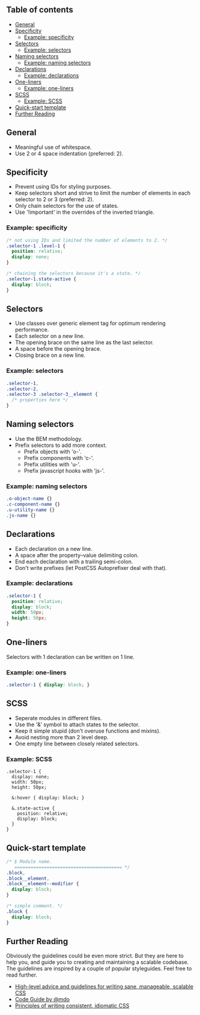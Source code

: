 ## Table of contents
- [General](#general)
- [Specificity](#specificity)
  + [Example: specificity](#example:-specificity)
- [Selectors](#selectors)
  + [Example: selectors](#example:-selectors)
- [Naming selectors](#naming-selectors)
  + [Example: naming selectors](#example:-naming-selectors)
- [Declarations](#declarations)
  + [Example: declarations](#example:-declarations)
- [One-liners](#one-liners)
  + [Example: one-liners](#example:-one-liners)
- [SCSS](#scss)
  + [Example: SCSS](#example:-scss)
- [Quick-start template](#quick-start-template)
- [Further Reading](#further-reading)



## General
- Meaningful use of whitespace.
- Use 2 or 4 space indentation (preferred: 2).



## Specificity
- Prevent using IDs for styling purposes.
- Keep selectors short and strive to limit the number of elements in each selector to 2 or 3 (preferred: 2).
- Only chain selectors for the use of states.
- Use '!important' in the overrides of the inverted triangle.

### Example: specificity
```css
/* not using IDs and limited the number of elements to 2. */
.selector-1 .level-1 {
  position: relative;
  display: none; 
}

/* chaining the selectors because it's a state. */
.selector-1.state-active {
  display: block;
}
```



## Selectors
- Use classes over generic element tag for optimum rendering performance.
- Each selector on a new line.
- The opening brace on the same line as the last selector.
- A space before the opening brace.
- Closing brace on a new line.

### Example: selectors
```css
.selector-1,
.selector-2,
.selector-3 .selector-3__element {
  /* properties here */
}
```



## Naming selectors
- Use the BEM methodology.
- Prefix selectors to add more context.
  + Prefix objects with 'o-'.
  + Prefix components with 'c-'.
  + Prefix utilities with 'u-'.
  + Prefix javascript hooks with 'js-'.

### Example: naming selectors
```css
.o-object-name {}
.c-component-name {}
.u-utility-name {}
.js-name {}
```



## Declarations
- Each declaration on a new line.
- A space after the property–value delimiting colon.
- End each declaration with a trailing semi-colon.
- Don't write prefixes (let PostCSS Autoprefixer deal with that).

### Example: declarations
```css
.selector-1 {
  position: relative;
  display: block;
  width: 50px;
  height: 50px;
}
```



## One-liners
Selectors with 1 declaration can be written on 1 line.

### Example: one-liners
```css
.selector-1 { display: block; }
```



## SCSS
- Seperate modules in different files.
- Use the '&' symbol to attach states to the selector.
- Keep it simple stupid (don't overuse functions and mixins).
- Avoid nesting more than 2 level deep.
- One empty line between closely related selectors.

### Example: SCSS
```
.selector-1 {
  display: none;
  width: 50px;
  height: 50px;

  &:hover { display: block; }

  &.state-active {
    position: relative; 
    display: block; 
  }
}
```



## Quick-start template
```css
/* $ Module name.
   ======================================== */
.block,
.block__element,
.block__element--modifier {
  display: block;
}

/* simple comment. */
.block {
  display: block;
}
```



## Further Reading
Obviously the guidelines could be even more strict. But they are here to help you, and guide you to creating and maintaining a scalable codebase. The guidelines are inspired by a couple of popular styleguides. Feel free to read further.

- [High-level advice and guidelines for writing sane, manageable, scalable CSS](http://cssguidelin.es/ "cssguidelin.es/")
- [Code Guide by @mdo](http://codeguide.co/#css "codeguide.co/#css")
- [Principles of writing consistent, idiomatic CSS](https://github.com/necolas/idiomatic-css "github.com/necolas/idiomatic-css")
